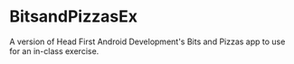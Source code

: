 # BitsandPizzasEx
A version of Head First Android Development's Bits and Pizzas app to use for an in-class exercise.
